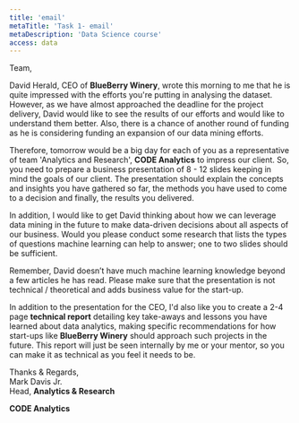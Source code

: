 ```yaml
---
title: 'email'
metaTitle: 'Task 1- email'
metaDescription: 'Data Science course'
access: data
---
```


Team,

David Herald, CEO of **BlueBerry Winery**, wrote this morning to me that he is quite impressed with the efforts you're putting in analysing the dataset. However, as we have almost approached the deadline for the project delivery, David would like to see the results of our efforts and would like to understand them better. Also, there is a chance of another round of funding as he is considering funding an expansion of our data mining efforts.

Therefore, tomorrow would be a big day for each of you as a representative of team 'Analytics and Research', **CODE Analytics** to impress our client. So, you need to prepare a business presentation of 8 - 12 slides keeping in mind the goals of our client. The presentation should explain the concepts and insights you have gathered so far, the methods you have used to come to a decision and finally, the results you delivered.

In addition, I would like to get David thinking about how we can leverage data mining in the future to make data-driven decisions about all aspects of our business. Would you please conduct some research that lists the types of questions machine learning can help to answer; one to two slides should be sufficient.

Remember, David doesn’t have much machine learning knowledge beyond a few articles he has read. Please make sure that the presentation is not technical / theoretical and adds business value for the start-up.

In addition to the presentation for the CEO, I'd also like you to create a 2-4 page **technical report** detailing key take-aways and lessons you have learned about data analytics, making specific recommendations for how start-ups like **BlueBerry Winery** should approach such projects in the future. This report will just be seen internally by me or your mentor, so you can make it as technical as you feel it needs to be.

Thanks & Regards,\
Mark Davis Jr.\
Head, **Analytics & Research**

**CODE Analytics**
